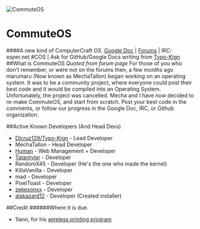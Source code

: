 ![CommuteOS](http://i.imgur.com/1QeuG.png)

# CommuteOS
####A new kind of ComputerCraft OS.
[Google Doc](https://docs.google.com/document/d/1cvDEFxG-d6vHgIUsNtKAQuwd8D62gQNZMa2WUS2FlRU/edit) | [Forums](http://commuteos.tk) | IRC: esper.net #COS | Ask for GitHub/Google Docs writing from [Typo-Kign](https://github.com/Typo-Kign)
##What is CommuteOS
*Quoted from forum page*
For those of you who don't remember, or were not on the forums then, a few months ago marumaru (Now known as MechaTallon) began working on an operating system. It was to be a community project, where everyone could post their best code and it would be compiled into an Operating System. Unfortunately, the project was cancelled. Mecha and I have now decided to re-make CommuteOS, and start from scratch. Post your best code in the comments, or follow our progress in the Google Doc, IRC, or Github organization.

##Active Known Developers (And Head Devs)
* [Dlcruz129/Typo-Kign](https://github.com/Typo-Kign) - Lead Developer
* MechaTallon - Head Developer
* [Human](https://github.com/Human-) - Web Management + Developer
* [Tatantyler](https://github.com/Tatantyler) - Developer
* RandomX45 - Developer (He's the one who made the kernel)
* KillaVanilla - Developer
* mad - Developer
* PixelToast - Developer
* [zekesonxx](http://github.com/zekesonxx) - Developer
* [alakazard12](https://github.com/alakazard12) - Developer (Created installer)

##Credit
######Where it is due.
* 1lann, for his [wireless printing program](http://www.computercraft.info/forums2/index.php?/topic/6384-wipbeta-wireless-printing/)
